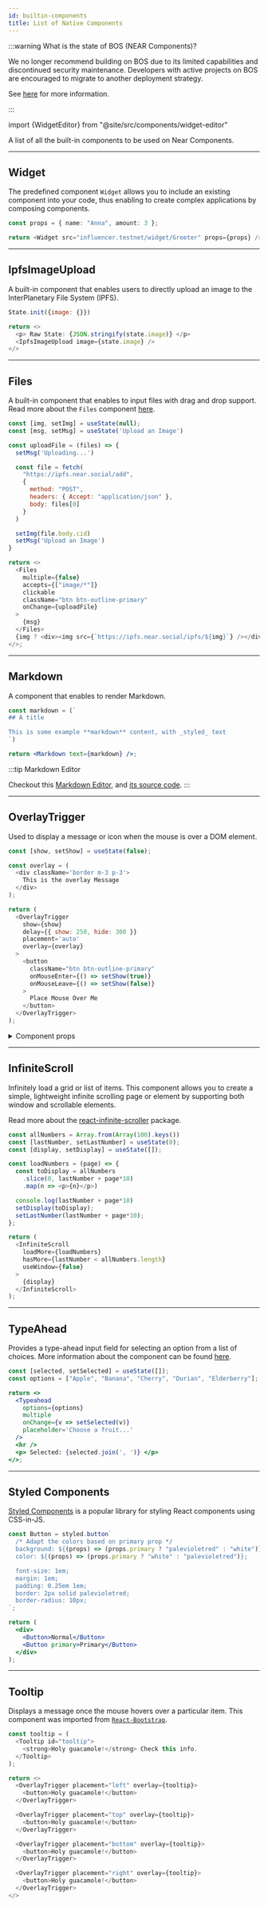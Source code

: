 ```yaml
---
id: builtin-components
title: List of Native Components
---
```


:::warning What is the state of BOS (NEAR Components)?

We no longer recommend building on BOS due to its limited capabilities and discontinued security maintenance. Developers with active projects on BOS are encouraged to migrate to another deployment strategy.

See [here](/build/web3-apps/frontend#bos-socialvm) for more information.

:::

import {WidgetEditor} from "@site/src/components/widget-editor"

A list of all the built-in components to be used on Near Components.

---

## Widget

The predefined component `Widget` allows you to include an existing component into your code, thus enabling to create complex applications by composing components.

<WidgetEditor id='1' height="100px">

```ts
const props = { name: "Anna", amount: 3 };

return <Widget src="influencer.testnet/widget/Greeter" props={props} />;
```

</WidgetEditor>

---

## IpfsImageUpload

A built-in component that enables users to directly upload an image to the InterPlanetary File System (IPFS).

<WidgetEditor id='2' height="200px">

```js
State.init({image: {}})

return <>
  <p> Raw State: {JSON.stringify(state.image)} </p>
  <IpfsImageUpload image={state.image} />
</>
```

</WidgetEditor>

---

## Files

A built-in component that enables to input files with drag and drop support. Read more about the `Files` component [here](https://www.npmjs.com/package/react-files).

<WidgetEditor id='3' height="220px">

```js
const [img, setImg] = useState(null);
const [msg, setMsg] = useState('Upload an Image')

const uploadFile = (files) => {
  setMsg('Uploading...')

  const file = fetch(
    "https://ipfs.near.social/add",
    {
      method: "POST",
      headers: { Accept: "application/json" },
      body: files[0]
    }
  )

  setImg(file.body.cid)
  setMsg('Upload an Image')
}

return <>
  <Files
    multiple={false}
    accepts={["image/*"]}
    clickable
    className="btn btn-outline-primary"
    onChange={uploadFile}
  >
    {msg}
  </Files>
  {img ? <div><img src={`https://ipfs.near.social/ipfs/${img}`} /></div> : ''}
</>;
```

</WidgetEditor>

---

## Markdown

A component that enables to render Markdown.

<WidgetEditor id='4' height="60px">

```jsx
const markdown = (`
## A title

This is some example **markdown** content, with _styled_ text
`)

return <Markdown text={markdown} />;
```

</WidgetEditor>

:::tip Markdown Editor

Checkout this [Markdown Editor](https://near.social/#/mob.near/widget/MarkdownEditorIframeExample), and [its source code](https://near.social/mob.near/widget/WidgetSource?src=mob.near/widget/MarkdownEditorIframeExample).
:::

---

## OverlayTrigger

Used to display a message or icon when the mouse is over a DOM element.

<WidgetEditor id='5' height="200px">

```javascript
const [show, setShow] = useState(false);

const overlay = (
  <div className='border m-3 p-3'>
    This is the overlay Message
  </div>
);

return (
  <OverlayTrigger
    show={show}
    delay={{ show: 250, hide: 300 }}
    placement='auto'
    overlay={overlay}
  >
    <button
      className="btn btn-outline-primary"
      onMouseEnter={() => setShow(true)}
      onMouseLeave={() => setShow(false)}
    >
      Place Mouse Over Me
    </button>
  </OverlayTrigger>
);
```

</WidgetEditor>

<details markdown="1">

<summary> Component props </summary>

The OverlayTrigger component has several props that allow you to customize its behavior:

| Prop        | Description                                                                                                                                                                                                                                                                  |
|-------------|------------------------------------------------------------------------------------------------------------------------------------------------------------------------------------------------------------------------------------------------------------------------------|
| `show`      | A boolean value that determines whether the overlay is currently visible or not.                                                                                                                                                                                             |
| `trigger`   | An array of events that trigger the display of the overlay. In this example, the `trigger` prop is set to `["hover", "focus"]`, which means that the overlay will be displayed when the user hovers over or focuses on the element.                                          |
| `delay`     | An object that specifies the delay before the overlay is displayed or hidden. In this example, the `delay` prop is set to `{ show: 250, hide: 300 }`, which means that the overlay will be displayed after a 250-millisecond delay and hidden after a 300-millisecond delay. |
| `placement` | A string that specifies the position of the overlay relative to the trigger element. In this example, the `placement` prop is set to `"auto"`, which means that the position will be automatically determined based on available space.                                      |
| `overlay`   | The content that will be displayed in the overlay. In this example, the `overlay` prop is set to a `<div>` element containing the message "This is the overlay message.                                                                                                      |
</details>

---

## InfiniteScroll

Infinitely load a grid or list of items. This component allows you to create a simple, lightweight infinite scrolling page or element by supporting both window and scrollable elements.

Read more about the [react-infinite-scroller](https://www.npmjs.com/package/react-infinite-scroller) package.

<WidgetEditor id='6' height="200px">

```js
const allNumbers = Array.from(Array(100).keys())
const [lastNumber, setLastNumber] = useState(0);
const [display, setDisplay] = useState([]);

const loadNumbers = (page) => {
  const toDisplay = allNumbers
    .slice(0, lastNumber + page*10)
    .map(n => <p>{n}</p>)

  console.log(lastNumber + page*10)
  setDisplay(toDisplay);
  setLastNumber(lastNumber + page*10);
};

return (
  <InfiniteScroll
    loadMore={loadNumbers}
    hasMore={lastNumber < allNumbers.length}
    useWindow={false}
  >
    {display}
  </InfiniteScroll>
);
```

</WidgetEditor>

---

## TypeAhead

Provides a type-ahead input field for selecting an option from a list of choices. More information about the component can be found [here](https://github.com/ericgio/react-bootstrap-typeahead).

<WidgetEditor id='7' height="300px">

```jsx
const [selected, setSelected] = useState([]);
const options = ["Apple", "Banana", "Cherry", "Durian", "Elderberry"];

return <>
  <Typeahead
    options={options}
    multiple
    onChange={v => setSelected(v)}
    placeholder='Choose a fruit...'
  />
  <hr />
  <p> Selected: {selected.join(', ')} </p>
</>;
```

</WidgetEditor>

---

## Styled Components

[Styled Components](https://styled-components.com/) is a popular library for styling React components using CSS-in-JS.

<WidgetEditor id='8' height="80px">

```jsx
const Button = styled.button`
  /* Adapt the colors based on primary prop */
  background: ${(props) => (props.primary ? "palevioletred" : "white")};
  color: ${(props) => (props.primary ? "white" : "palevioletred")};

  font-size: 1em;
  margin: 1em;
  padding: 0.25em 1em;
  border: 2px solid palevioletred;
  border-radius: 10px;
`;

return (
  <div>
    <Button>Normal</Button>
    <Button primary>Primary</Button>
  </div>
);
```

</WidgetEditor>

---

## Tooltip

Displays a message once the mouse hovers over a particular item. This component was imported from [`React-Bootstrap`](https://react-bootstrap-v3.netlify.app/components/tooltips/).

<WidgetEditor id='9' height="120px">

```js
const tooltip = (
  <Tooltip id="tooltip">
    <strong>Holy guacamole!</strong> Check this info.
  </Tooltip>
);

return <>
  <OverlayTrigger placement="left" overlay={tooltip}>
    <button>Holy guacamole!</button>
  </OverlayTrigger>

  <OverlayTrigger placement="top" overlay={tooltip}>
    <button>Holy guacamole!</button>
  </OverlayTrigger>

  <OverlayTrigger placement="bottom" overlay={tooltip}>
    <button>Holy guacamole!</button>
  </OverlayTrigger>

  <OverlayTrigger placement="right" overlay={tooltip}>
    <button>Holy guacamole!</button>
  </OverlayTrigger>
</>
```

</WidgetEditor>